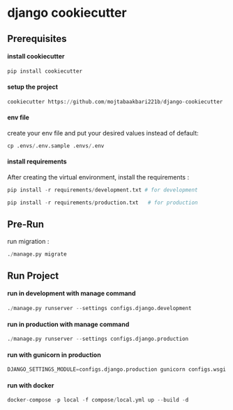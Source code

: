 # django cookiecutter

## Prerequisites

#### install cookiecutter

```python
pip install cookiecutter
```

#### setup the project

```python
cookiecutter https://github.com/mojtabaakbari221b/django-cookiecutter
```

#### env file

create your env file and put your desired values instead of default:

```python
cp .envs/.env.sample .envs/.env
```


#### install requirements

After creating the virtual environment, install the requirements :

```python
pip install -r requirements/development.txt # for development
```

```python
pip install -r requirements/production.txt   # for production
```

## Pre-Run

run migration :

```python
./manage.py migrate
```


## Run Project

#### run in development with manage command

```python
./manage.py runserver --settings configs.django.development
```


#### run in production with manage command

```python
./manage.py runserver --settings configs.django.production
```


#### run with gunicorn in production
```python
DJANGO_SETTINGS_MODULE=configs.django.production gunicorn configs.wsgi:application --bind 0.0.0.0:8000 --workers 3
```

#### run with docker

```python
docker-compose -p local -f compose/local.yml up --build -d
```
